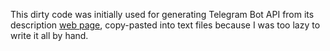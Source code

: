 This dirty code was initially used for generating Telegram Bot API from its description [web page](https://core.telegram.org/bots/api),
copy-pasted into text files because I was too lazy to write it all by hand.
